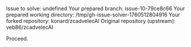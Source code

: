 Issue to solve: undefined
Your prepared branch: issue-10-79ce8c66
Your prepared working directory: /tmp/gh-issue-solver-1760512804916
Your forked repository: konard/zcadvelecAI
Original repository (upstream): veb86/zcadvelecAI

Proceed.